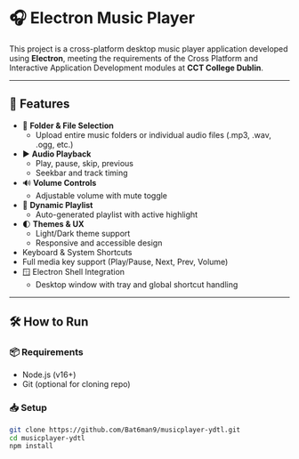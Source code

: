 # 🎧 Electron Music Player

This project is a cross-platform desktop music player application developed using **Electron**, meeting the requirements of the Cross Platform and Interactive Application Development modules at **CCT College Dublin**.

---

## 📌 Features

- 🎵 **Folder & File Selection**
  - Upload entire music folders or individual audio files (.mp3, .wav, .ogg, etc.)
- ▶️ **Audio Playback**
  - Play, pause, skip, previous
  - Seekbar and track timing
- 🔊 **Volume Controls**
  - Adjustable volume with mute toggle
- 📃 **Dynamic Playlist**
  - Auto-generated playlist with active highlight
- 🌓 **Themes & UX**
  - Light/Dark theme support
  - Responsive and accessible design
-  Keyboard & System Shortcuts
  - Full media key support (Play/Pause, Next, Prev, Volume)
- 🪟 Electron Shell Integration
  - Desktop window with tray and global shortcut handling

---

## 🛠️ How to Run

### 📦 Requirements

- Node.js (v16+)
- Git (optional for cloning repo)

### 📥 Setup

```bash
git clone https://github.com/Bat6man9/musicplayer-ydtl.git
cd musicplayer-ydtl
npm install
